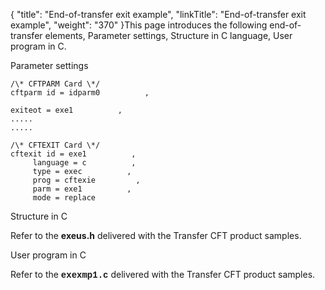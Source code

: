 {
    "title": "End-of-transfer  exit example",
    "linkTitle": "End-of-transfer exit example",
    "weight": "370"
}This page introduces the following end-of-transfer elements, Parameter
settings, Structure
in C language, User
program in C.

Parameter settings

```
/\* CFTPARM Card \*/
cftparm id = idparm0          ,
       
exiteot = exe1          ,
.....
.....
```

```
/\* CFTEXIT Card \*/
cftexit id = exe1          ,
     language = c          ,
     type = exec          ,
     prog = cftexie         ,
     parm = exe1          ,
     mode = replace
```

Structure in C

Refer to the **exeus.h**
delivered with the  <span class="mc-variable axway_variables.Component_Short_Name variable">Transfer CFT</span> product samples.

User program in C

Refer to the <span style="font-weight: bold;font-family: 'Courier New', monospace;">exexmp1.c</span>
delivered with the  <span class="mc-variable axway_variables.Component_Short_Name variable">Transfer CFT</span> product samples.
